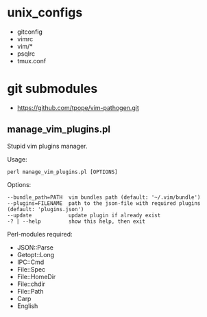 # unix_configs
- gitconfig
- vimrc
- vim/*
- psqlrc
- tmux.conf

# git submodules
- https://github.com/tpope/vim-pathogen.git

## manage_vim_plugins.pl
Stupid vim plugins manager.

Usage:
```
perl manage_vim_plugins.pl [OPTIONS]
```
Options:
```
--bundle_path=PATH  vim bundles path (default: '~/.vim/bundle')
--plugins=FILENAME  path to the json-file with required plugins (default: 'plugins.json')
--update            update plugin if already exist
-? | --help         show this help, then exit
```

Perl-modules required:
- JSON::Parse
- Getopt::Long
- IPC::Cmd
- File::Spec
- File::HomeDir
- File::chdir
- File::Path
- Carp
- English
